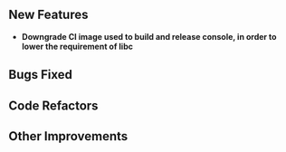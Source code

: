 
## New Features

- **Downgrade CI image used to build and release console, in order to lower the requirement of libc**


## Bugs Fixed


## Code Refactors


## Other Improvements

    
